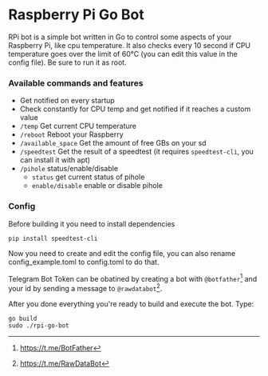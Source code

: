 # Raspberry Pi Go Bot

RPi bot is a simple bot written in Go to control some aspects of your Raspberry Pi, like cpu temperature.
It also checks every 10 second if CPU temperature goes over the limit of 60°C (you can edit this value in the config file).
Be sure to run it as root.
### Available commands and features

- Get notified on every startup
- Check constantly for CPU temp and get notified if it reaches a custom value
- ```/temp``` Get current CPU temperature
- ```/reboot``` Reboot your Raspberry
- ```/available_space``` Get the amount of free GBs on your sd
- ```/speedtest``` Get the result of a speedtest (it requires ```speedtest-cli```, you can install it with apt)
- ```/pihole``` status/enable/disable
	- ```status``` get current status of pihole
	- ```enable/disable``` enable or disable pihole

### Config

Before building it you need to install dependencies

```
pip install speedtest-cli
```

Now you need to create and edit the config file, you can also rename config_example.toml to config.toml to do that.

Telegram Bot Token can be obatined by creating a bot with ```@botfather```[^1] and your id by sending a message to ```@rawdatabot```[^2].

After you done everything you're ready to build and execute the bot. Type:
```
go build
sudo ./rpi-go-bot
```

[^1]: https://t.me/BotFather
[^2]: https://t.me/RawDataBot

